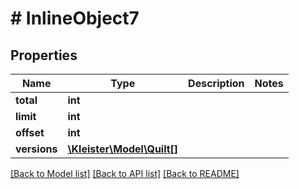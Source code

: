 # # InlineObject7

## Properties

Name | Type | Description | Notes
------------ | ------------- | ------------- | -------------
**total** | **int** |  |
**limit** | **int** |  |
**offset** | **int** |  |
**versions** | [**\Kleister\Model\Quilt[]**](Quilt.md) |  |

[[Back to Model list]](../../README.md#models) [[Back to API list]](../../README.md#endpoints) [[Back to README]](../../README.md)
